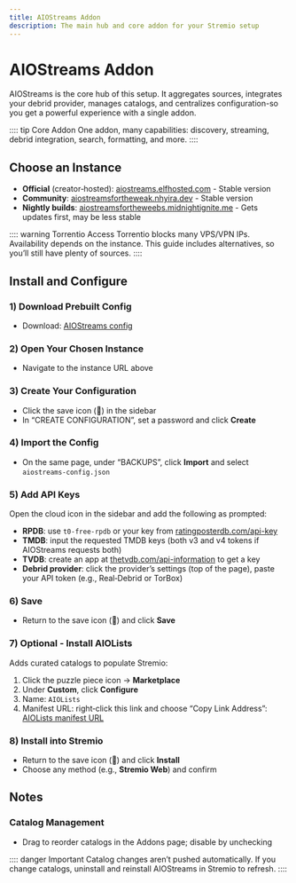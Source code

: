 ```yaml
---
title: AIOStreams Addon
description: The main hub and core addon for your Stremio setup
---
```


# AIOStreams Addon

AIOStreams is the core hub of this setup. It aggregates sources, integrates your debrid provider, manages catalogs, and centralizes configuration-so you get a powerful experience with a single addon.

:::: tip Core Addon
One addon, many capabilities: discovery, streaming, debrid integration, search, formatting, and more.
::::

## Choose an Instance

- **Official** (creator‑hosted): [aiostreams.elfhosted.com](https://aiostreams.elfhosted.com) - Stable version
- **Community**: [aiostreamsfortheweak.nhyira.dev](https://aiostreamsfortheweak.nhyira.dev) - Stable version
- **Nightly builds**: [aiostreamsfortheweebs.midnightignite.me](https://aiostreamsfortheweebs.midnightignite.me) - Gets updates first, may be less stable

:::: warning Torrentio Access
Torrentio blocks many VPS/VPN IPs. Availability depends on the instance. This guide includes alternatives, so you’ll still have plenty of sources.
::::

## Install and Configure

### 1) Download Prebuilt Config

- Download: [AIOStreams config](https://share.valhalladev.org/u/aiostreams-config.json?download=true)

### 2) Open Your Chosen Instance

- Navigate to the instance URL above

### 3) Create Your Configuration

- Click the save icon (💾) in the sidebar
- In “CREATE CONFIGURATION”, set a password and click **Create**

### 4) Import the Config

- On the same page, under “BACKUPS”, click **Import** and select `aiostreams-config.json`

### 5) Add API Keys

Open the cloud icon in the sidebar and add the following as prompted:

- **RPDB**: use `t0-free-rpdb` or your key from [ratingposterdb.com/api-key](https://ratingposterdb.com/api-key/)
- **TMDB**: input the requested TMDB keys (both v3 and v4 tokens if AIOStreams requests both)
- **TVDB**: create an app at [thetvdb.com/api-information](https://www.thetvdb.com/api-information) to get a key
- **Debrid provider**: click the provider’s settings (top of the page), paste your API token (e.g., Real‑Debrid or TorBox)

### 6) Save

- Return to the save icon (💾) and click **Save**

### 7) Optional - Install AIOLists

Adds curated catalogs to populate Stremio:

1. Click the puzzle piece icon → **Marketplace**
2. Under **Custom**, click **Configure**
3. Name: `AIOLists`
4. Manifest URL: right‑click this link and choose “Copy Link Address”: [AIOLists manifest URL](https://aiolists.elfhosted.com/H4sIAAAAAAAAA7VabXOqOBT-Kx0-i1fttffWb7a97epW3Vbc1u50OhGipALhJkGrnf73nUCCvETAHfYbnOSQPCeHk5Pn5FMDPvoT7rSepjU04luLvnxnLX1JINS5UGtozLUWVxAQSAy8hp7W0-BuaC_uTDRBw8FsP2iP0fCyyYXW0wMX2i93s4-x-_B98jQ7H7mD85Ex745vnPe58ehOjF_beefFnr9f2ZPpgA7cLnpBg4uRYbbGN6v95OZhN55-746M9XZ00_-4vx7uracBmqBBZ3LT346e5h8TY7Wf71-csTE_n--t9cT4ez2--4V433nncvvyPEITh6L585X_fD505k8P6Hm6RZb7987sOJsFH--51fy4HerGyNy4xsX9cvDculvceN3n2-t353dnsrdf_jCWeAnvbqf2TBhiCilF2BtYkd24qG-aOPBYUjSjkHjAhZHEhQxYgIEpDojJZbyL6HkPvFUAVlwKPS4jYM36pgkpldaW0ke4JJDaWfGvDx8RSPtM63mB4whpegYOomxCLEi03j-aay34e0CcN0agZyFvpbt4gyDlcz00OoBBynS20amNt5lGD7Klgz6UirJNqvnbJiS0KcUmYMDBqzeTBG-henEXCkluBAtRD-6Ug4smxZSBC_bY032CXKhUTXVQfMAOnECpGDaoFBZY3X-BlRP0kAsYwl5abPL5ZEBiM3ChxwDZpRuWwEWO2jA2ogxn-xPsAs-E2mtDcwBlM98CDHJH7rQ6Xb31U-9cGK0fvdZlr9Vqds7bL8KZ6Ej4tNb71ADCoUzfAmba_FF_4nIb0FE0kd4SOBQ2uGQa4pYCPui1Dc11YtALvd022he9brfXumz-vGi9aF9fDc1GlgW9ez5QxouBmTcasDbQYwFRr7SJXWhlTGER4IKsNT0G6BFzYkIwScvcHWWQqPtTE-lLlJYxmyDHgZmvbEFGwLAvPqnjpc5sqG8hXPM1I9DFG2hJo7w2NDOgDLtcMAYut_xnoVV6Wl-KCqH3tNtIUAi4p40iwXFv7Wk38VvORmnv5WPy9-Ko1NMMEcQyRsuEtkS_Lx6SySq22-eXtNsIWggYOx9K4301NOT6mDBo9S0Le1mDHlma3qeGuEOX92xoIkob2D-L_pazyfLMsOHZU9Se-IsYCVQ_EaKjmyuOZUacQThb2VWMH25NRycgOiV2jBUgO5OA7RITa2UeukydYFX0JbbzYfRzhmH99atoy1DYKLepiPmMI7mwT402ObaLVbdF7gvVbCB897gJ5PaQscBUiItCawTzNANkdqPT8csPxPDFtp3Bn964FfizO7uYxU0ort8BjiQS1fFnP1C8_Knk5Dj6zOIL8HWvvTpTOhl6xZVXZV8KC6iTNDGhfth49hdvrN8XCvPD6mZRf6bYLxSZZ5ltMj6SMk3dnlKUGP9Hw1T0mmTKrbBIOiMX0_gjcIL6vUOZ_FcHn1Yv9obEceIY5szqh5DrXnXVqeZEwFVXOT4PqfAmDksS7gLXjzZ_JjsBbEK5AtYCh06eGBNo63dnxdE0gZfaIPAAWyOPtttKuFUjW3Q2U0UzeWqTEUy-1xbPM8fCEyKV1CzBljtNKVDmz6ESr2z5H3ayo4ffhA0I2hO4dKDJaN4A-Q-UmCKmLlQ2SPAaEnxCVBvqPH1SFW5CsxinIA4UIGNKQYx3Ld_rgpflLKq7c6xZgi3kmVTQBAElkYnX2oCl-a0TcAnFkpw75HVUybYgfGSWLV5rO1qk-aQT8mqhWAwrS9Dk8eXYKzG8YHLqDzvH6LKKf2FOvSRLigg41SYqqTm5gcr32jbPDPd3QqIgNYuxZXm1PMYc1SjGFwRc_Yt7jNusuLg59WIDSF5agVw2xZAfY0FdWA9DnAbyoFeMTnDBCnAxSyxGm5ro7BbVCC1LQ1d33VizGFvMaas40APfLVnPg6Q2njNHqp_AbB50SzaVJKWt2FpS9Rm5waSEtW0zqlJQRX9N65aEW1E-UsXbuLIkA24sqC3iZotXJ4TcWLUYIC-7KMBF1Rgx1BOo01NThZ7qgCK1suwgVUlRJQfpQmGcG3Dx_5EaKOuSlTODtHYx9lyFKI8-X9oWs7gPG86MTe38wtFqevWFz3-ihGvI1cAUITl3A0BGZtFQvy8cvXSQsATbrKCH4BpbKB-kc_oKf1BfKIgtcKT5sO8yAoHL4V9HTXyYDSQ0POJq7Wa7yWkRB68wDzGM-bT37ZvvgJ3u2M0VxisHBhQSE3sMeqxpYvebcfW4fZ--_V4Or6fvbffH_uXq8vzW84ej7nLqj_pv25lze3P_8dRffO8al4_u9mrzYHXNp8fuBg2HE3s90Br81s4VoHBGnMTAP8DPTvvi3DxvXUCdMgJdhPUMOB3wAmZzARY7fQGBG_hN0wkW3-bnw_bk3W-be_wx3s86I2O9GxmD9vi93_mmNTRTGqD3T6HxUvc5MEEr5AFHHPCChGgEPLSEwheOroPszYux3GPFd-MjaOCZ9o5gxxHLn-gDPxgB08CPyrZRWTyUPcLfASKR6KtRDia-eVI3mvjDRXDiTtXwvOZ-g0YcFfhFARpePgqb5bxe-R_LmRiYjG3H_nH-zu9hUEzYXwQuIYGeGQUVXhBut_gTDf95jUAHAgqtEHp47UizIDV55T3-ez28PQTocj1FVK-sZKEVYsDRRc-Kysdr--W6-Vp3uY66CHSi3ikD5oqx1XGdML1szbNcI1P0qahwygDJekO17ictZMx5V-ir4JAraCXp1vLuB9ayQl_JAlZYWcmslXfNs1UVzB4TPOV984RJuU6CYyjvfDiyVwgciSNwBSumj5JVbJnJ7ctUop8QLBx4Bz0Cb5HDeGsU4KHHGx6BZ0XXxm4hCG-DyR2BhC0yrxMZWpRz2njLkAu_ty-0Rj53dZAHqB8Q5KEwe7Sc8LbVK9-WADHtabwhvcr7WNN8A_d0GMl_hTO1EtnmNfY8aIabYnwr6zBxfntZgAwv3MqG8H5s_Bb4lAFqi_evr38BNjyoKRgtAAA/manifest.json)

### 8) Install into Stremio

- Return to the save icon (💾) and click **Install**
- Choose any method (e.g., **Stremio Web**) and confirm

## Notes

### Catalog Management
- Drag to reorder catalogs in the Addons page; disable by unchecking

:::: danger Important
Catalog changes aren’t pushed automatically. If you change catalogs, uninstall and reinstall AIOStreams in Stremio to refresh.
::::